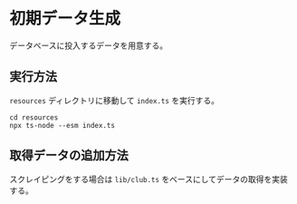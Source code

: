 # 初期データ生成

データベースに投入するデータを用意する。


## 実行方法

`resources` ディレクトリに移動して `index.ts` を実行する。

```shell
cd resources
npx ts-node --esm index.ts
```


## 取得データの追加方法

スクレイピングをする場合は `lib/club.ts` をベースにしてデータの取得を実装する。

